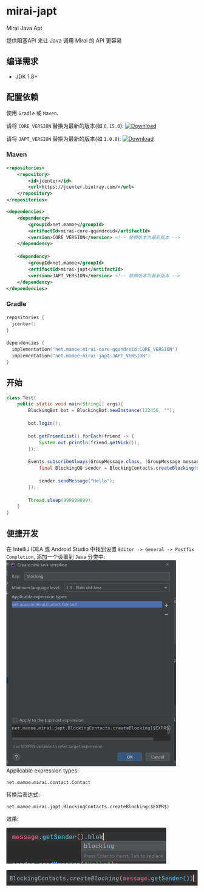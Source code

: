 
# mirai-japt

Mirai Java Apt  

提供阻塞API 来让 Java 调用 Mirai 的 API 更容易

## 编译需求

- JDK 1.8+

## 配置依赖

使用 `Gradle` 或 `Maven`.

请将 `CORE_VERSION` 替换为最新的版本(如 `0.15.0`):
[![Download](https://api.bintray.com/packages/him188moe/mirai/mirai-core/images/download.svg)](https://bintray.com/him188moe/mirai/mirai-core/)

请将 `JAPT_VERSION` 替换为最新的版本(如 `1.0.0`):
[![Download](https://api.bintray.com/packages/him188moe/mirai/mirai-japt/images/download.svg)](https://bintray.com/him188moe/mirai/mirai-japt/)

### Maven
```xml
<repositories>
    <repository>
        <id>jcenter</id>
        <url>https://jcenter.bintray.com/</url>
    </repository>
</repositories>
```
```xml
<dependencies>
    <dependency>
        <groupId>net.mamoe</groupId>
        <artifactId>mirai-core-qqandroid</artifactId>
        <version>CORE_VERSION</version> <!-- 替换版本为最新版本 -->
    </dependency>
    
    <dependency>
        <groupId>net.mamoe</groupId>
        <artifactId>mirai-japt</artifactId>
        <version>JAPT_VERSION</version> <!-- 替换版本为最新版本 -->
    </dependency>
</dependencies>
```

### Gradle
```kotlin
repositories {
  jcenter()
}

dependencies {
  implementation("net.mamoe:mirai-core-qqandroid:CORE_VERSION")
  implementation("net.mamoe:mirai-japt:JAPT_VERSION")
}
```

## 开始

```java
class Test{
    public static void main(String[] args){
        BlockingBot bot = BlockingBot.newInstance(123456, "");
        
        bot.login();
        
        bot.getFriendList().forEach(friend -> {
            System.out.println(friend.getNick());
        });
        
        Events.subscribeAlways(GroupMessage.class, (GroupMessage message) -> {
            final BlockingQQ sender = BlockingContacts.createBlocking(message.getSender());
        
            sender.sendMessage("Hello");
        });
        
        Thread.sleep(999999999);
    }
}
```

## 便捷开发

在 IntelliJ IDEA 或 Android Studio 中找到设置 `Editor -> General -> Postfix Completion`, 添加一个设置到 `Java` 分类中:  
![](.README_images/ce3034e3.png)  
Applicable expression types:
```
net.mamoe.mirai.contact.Contact
```
转换后表达式:
```
net.mamoe.mirai.japt.BlockingContacts.createBlocking($EXPR$)
```

效果:

![4SY8BC@J4ZKQM7OZ_~BC1I_1](.README_images/4SY8BC%40J4ZKQM%5D7OZ_~BC1I_1.png)

![722WEHTTXD6XFFH43](.README_images/722W%28E%24HTTX%7BD6XFFH%5D%5D%2443.png)
